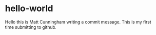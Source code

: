 # hello-world

Hello this is Matt Cunningham writing a commit message. This is my first time submitting to github.
